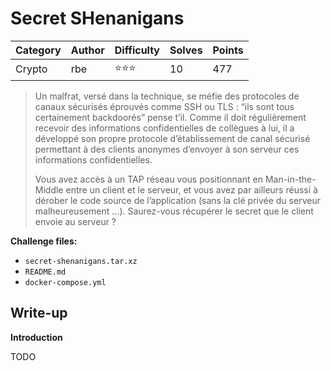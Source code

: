 

# Secret SHenanigans

| Category | Author | Difficulty | Solves | Points |
| -------- | ------ | ---------- | ------ | ------ |
| Crypto   | rbe    | ⭐️⭐️⭐️        | 10     | 477    |

> Un malfrat, versé dans la technique, se méfie des protocoles de canaux sécurisés éprouvés comme SSH ou TLS : “ils sont tous certainement backdoorés” pense t’il. Comme il doit régulièrement recevoir des informations confidentielles de collègues à lui, il a développé son propre protocole d’établissement de canal sécurisé permettant à des clients anonymes d’envoyer à son serveur ces informations confidentielles.
>
> Vous avez accès à un TAP réseau vous positionnant en Man-in-the-Middle entre un client et le serveur, et vous avez par ailleurs réussi à dérober le code source de l’application (sans la clé privée du serveur malheureusement …). Saurez-vous récupérer le secret que le client envoie au serveur ?

**Challenge files:**

- `secret-shenanigans.tar.xz`
- `README.md`
- `docker-compose.yml`

## Write-up

**Introduction**

TODO
